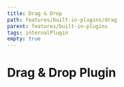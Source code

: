 ```yaml
---
title: Drag & Drop
path: features/built-in-plugins/drag
parent: features/built-in-plugins
tags: internalPlugin
empty: true
---
```

# Drag & Drop Plugin

